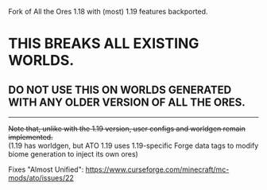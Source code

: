 Fork of All the Ores 1.18 with (most) 1.19 features backported.

# THIS BREAKS ALL EXISTING WORLDS.

## DO NOT USE THIS ON WORLDS GENERATED WITH ANY OLDER VERSION OF ALL THE ORES.

***

~~Note that, unlike with the 1.19 version, user configs and worldgen remain implemented.~~  
(1.19 has worldgen, but ATO 1.19 uses 1.19-specific Forge data tags to modify biome generation to inject its own ores)

Fixes "Almost Unified":
https://www.curseforge.com/minecraft/mc-mods/ato/issues/22

